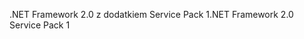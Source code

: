 <span data-ttu-id="d9531-101">.NET Framework 2.0 z dodatkiem Service Pack 1</span><span class="sxs-lookup"><span data-stu-id="d9531-101">.NET Framework 2.0 Service Pack 1</span></span>